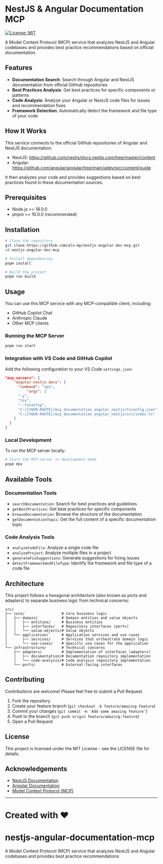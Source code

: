# NestJS & Angular Documentation MCP

[![License: MIT](https://img.shields.io/badge/License-MIT-blue.svg)](https://opensource.org/licenses/MIT)

A Model Context Protocol (MCP) service that analyzes NestJS and Angular codebases and provides best practice recommendations based on official documentation.

## Features

- **Documentation Search**: Search through Angular and NestJS documentation from official GitHub repositories
- **Best Practices Analysis**: Get best practices for specific components or patterns
- **Code Analysis**: Analyze your Angular or NestJS code files for issues and recommendation fixes
- **Framework Detection**: Automatically detect the framework and file type of your code

## How It Works

This service connects to the official GitHub repositories of Angular and NestJS documentation:

- NestJS: <https://github.com/nestjs/docs.nestjs.com/tree/master/content>
- Angular: <https://github.com/angular/angular/tree/main/adev/src/content/guide>

It then analyzes your code and provides suggestions based on best practices found in these documentation sources.

## Prerequisites

- Node.js >= 18.0.0
- pnpm >= 10.0.0 (recommended)

## Installation

```bash
# Clone the repository
git clone https://github.com/alx-mp/nestjs-angular-doc-mcp.git
cd nestjs-angular-doc-mcp

# Install dependencies
pnpm install

# Build the project
pnpm run build
```

## Usage

You can use this MCP service with any MCP-compatible client, including:

- GitHub Copilot Chat
- Anthropic Claude
- Other MCP clients

### Running the MCP Server

```bash
pnpm run start
```

### Integration with VS Code and GitHub Copilot

Add the following configuration to your VS Code `settings.json`:

```json
"mcp.servers": {
    "angular-nestjs-docs": {
      "command": "npx",
          "args": [
      "-y",
      "tsx",
      "--tsconfig",
      "C:/[YOUR-ROUTE]/mcp_documentation_angular_nestjs/tsconfig.json",
      "C:/[YOUR-ROUTE]/mcp_documentation_angular_nestjs/src/index.ts"
    ]
  }
}
```

### Local Development

To run the MCP server locally:

```bash
# Start the MCP server in development mode
pnpm dev
```

## Available Tools

### Documentation Tools

- `searchDocumentation`: Search for best practices and guidelines
- `getBestPractices`: Get best practices for specific components
- `browseDocumentation`: Browse the structure of the documentation
- `getDocumentationTopic`: Get the full content of a specific documentation topic

### Code Analysis Tools

- `analyzeCodeFile`: Analyze a single code file
- `analyzeProject`: Analyze multiple files in a project
- `generateFixSuggestions`: Generate suggestions for fixing issues
- `detectFrameworkAndFileType`: Identify the framework and file type of a code file

## Architecture

This project follows a hexagonal architecture (also known as ports and adapters) to separate business logic from technical concerns:

```
src/
├── core/                 # Core business logic
│   ├── domain/           # Domain entities and value objects
│   │   ├── entities/     # Business entities
│   │   ├── interfaces/   # Repository interfaces (ports)
│   │   └── value-objects/# Value objects
│   └── application/      # Application services and use cases
│       ├── services/     # Services that orchestrate domain logic
│       └── use-cases/    # Specific use cases for the application
└── infrastructure/       # Technical concerns
    ├── adapters/         # Implementation of interfaces (adapters)
    │   ├── documentation/# Documentation repository implementation
    │   └── code-analysis/# Code analysis repository implementation
    └── ports/            # External-facing interfaces
```

## Contributing

Contributions are welcome! Please feel free to submit a Pull Request.

1. Fork the repository
2. Create your feature branch (`git checkout -b feature/amazing-feature`)
3. Commit your changes (`git commit -m 'Add some amazing feature'`)
4. Push to the branch (`git push origin feature/amazing-feature`)
5. Open a Pull Request

## License

This project is licensed under the MIT License - see the LICENSE file for details.

## Acknowledgements

- [NestJS Documentation](https://github.com/nestjs/docs.nestjs.com/tree/master/content)
- [Angular Documentation](https://github.com/angular/angular/tree/main/adev/src/content/guide)
- [Model Context Protocol (MCP)](https://github.com/modelcontextprotocol)

---

Created with ❤️
=======

# nestjs-angular-documentation-mcp

A Model Context Protocol (MCP) service that analyzes NestJS and Angular codebases and provides best practice recommendations

